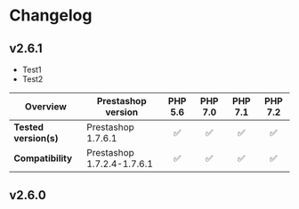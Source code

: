 # Changelog

## v2.6.1

* Test1
* Test2

|  Overview | Prestashop version | PHP 5.6 | PHP 7.0 | PHP 7.1 | PHP 7.2 |  
|---|---|:---:|:---:|:---:|:---:|  
| **Tested version(s)** | Prestashop 1.7.6.1 | &#9989; | &#9989; | &#9989; | &#9989; |  
| **Compatibility** | Prestashop 1.7.2.4-1.7.6.1 | &#9989; | &#9989; | &#9989; | &#9989; |  



## v2.6.0